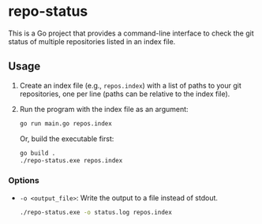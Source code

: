 # repo-status

This is a Go project that provides a command-line interface to check the git status of multiple repositories listed in an index file.

## Usage

1.  Create an index file (e.g., `repos.index`) with a list of paths to your git repositories, one per line (paths can be relative to the index file).
2.  Run the program with the index file as an argument:

    ```bash
    go run main.go repos.index
    ```

    Or, build the executable first:

    ```bash
    go build .
    ./repo-status.exe repos.index
    ```

### Options

-   `-o <output_file>`: Write the output to a file instead of stdout.

    ```bash
    ./repo-status.exe -o status.log repos.index
    ```

